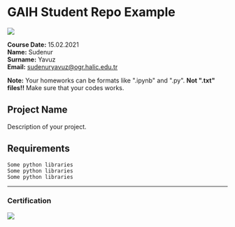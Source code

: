 # GAIH Student Repo Example
![](img/logo.png)

**Course Date:** 15.02.2021  
**Name:** Sudenur  
**Surname:** Yavuz  
**Email:** sudenuryavuz@ogr.halic.edu.tr  

**Note:** Your homeworks can be formats like ".ipynb" and ".py". **Not ".txt" files!!** Make sure that your codes works.  

## Project Name
Description of your project.

## Requirements
```
Some python libraries
Some python libraries
Some python libraries
```
---

### Certification
![](img/certificate_ex.png)

